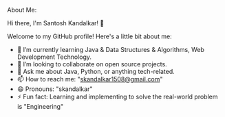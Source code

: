 About Me:


Hi there, I'm Santosh Kandalkar! 👋

Welcome to my GitHub profile! Here's a little bit about me:

- 🌱 I’m currently learning Java & Data Structures & Algorithms, Web Development Technology.
- 👯 I’m looking to collaborate on open source projects.
- 💬 Ask me about Java, Python, or anything tech-related.
- 📫 How to reach me: "skandalkar1508@gmail.com"
- 😄 Pronouns: "skandalkar"
- ⚡ Fun fact: Learning and implementing to solve the real-world problem is "Engineering"
